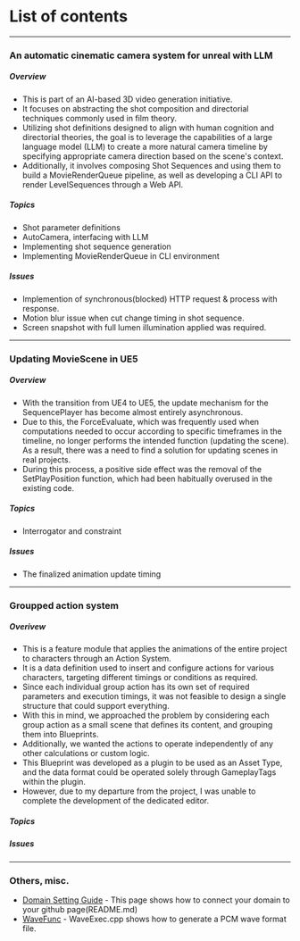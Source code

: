 
# List of contents

---

### An automatic cinematic camera system for unreal with LLM
##### Overview
- This is part of an AI-based 3D video generation initiative.
- It focuses on abstracting the shot composition and directorial techniques commonly used in film theory.
- Utilizing shot definitions designed to align with human cognition and directorial theories, the goal is to leverage the capabilities of a large language model (LLM) to create a more natural camera timeline by specifying appropriate camera direction based on the scene's context.
- Additionally, it involves composing Shot Sequences and using them to build a MovieRenderQueue pipeline, as well as developing a CLI API to render LevelSequences through a Web API.

##### Topics
- Shot parameter definitions
- AutoCamera, interfacing with LLM
- Implementing shot sequence generation
- Implementing MovieRenderQueue in CLI environment

##### Issues
- Implemention of synchronous(blocked) HTTP request & process with response.
- Motion blur issue when cut change timing in shot sequence.
- Screen snapshot with full lumen illumination applied was required.

---

### Updating MovieScene in UE5
##### Overview
- With the transition from UE4 to UE5, the update mechanism for the SequencePlayer has become almost entirely asynchronous.
- Due to this, the ForceEvaluate, which was frequently used when computations needed to occur according to specific timeframes in the timeline, no longer performs the intended function (updating the scene). As a result, there was a need to find a solution for updating scenes in real projects.
- During this process, a positive side effect was the removal of the SetPlayPosition function, which had been habitually overused in the existing code.

##### Topics
- Interrogator and constraint

##### Issues
- The finalized animation update timing

---

### Groupped action system
##### Overivew
- This is a feature module that applies the animations of the entire project to characters through an Action System.
- It is a data definition used to insert and configure actions for various characters, targeting different timings or conditions as required.
- Since each individual group action has its own set of required parameters and execution timings, it was not feasible to design a single structure that could support everything.
- With this in mind, we approached the problem by considering each group action as a small scene that defines its content, and grouping them into Blueprints.
- Additionally, we wanted the actions to operate independently of any other calculations or custom logic.
- This Blueprint was developed as a plugin to be used as an Asset Type, and the data format could be operated solely through GameplayTags within the plugin.
- However, due to my departure from the project, I was unable to complete the development of the dedicated editor.

##### Topics

##### Issues


---
### Others, misc.
- [Domain Setting Guide](https://github.com/dcode1119/DomainSettingGuide) - This page shows how to connect your domain to your github page(README.md)
- [WaveFunc](https://github.com/dcode1119/WaveFunc) - WaveExec.cpp shows how to generate a PCM wave format file.
